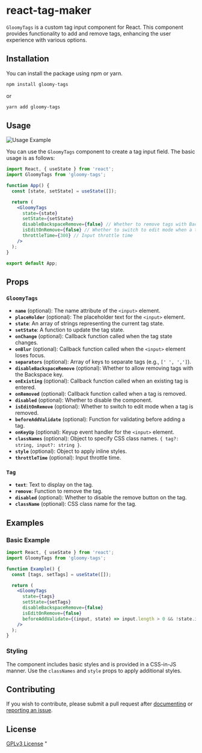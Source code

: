 # react-tag-maker

`GloomyTags` is a custom tag input component for React. This component provides functionality to add and remove tags, enhancing the user experience with various options.

## Installation

You can install the package using npm or yarn.

```bash
npm install gloomy-tags
```

or

```bash
yarn add gloomy-tags
```

## Usage
![Usage Example](https://cdn.gloomy-store.com/react-tag-maker/use.gif)

You can use the `GloomyTags` component to create a tag input field. The basic usage is as follows:

```jsx
import React, { useState } from 'react';
import GloomyTags from 'gloomy-tags';

function App() {
  const [state, setState] = useState([]);

  return (
    <GloomyTags
      state={state}
      setState={setState}
      disableBackspaceRemove={false} // Whether to remove tags with Backspace
      isEditOnRemove={false} // Whether to switch to edit mode when a tag is removed
      throttleTime={300} // Input throttle time
    />
  );
}

export default App;
```

## Props

### `GloomyTags`

- **`name`** (optional): The name attribute of the `<input>` element.
- **`placeHolder`** (optional): The placeholder text for the `<input>` element.
- **`state`**: An array of strings representing the current tag state.
- **`setState`**: A function to update the tag state.
- **`onChange`** (optional): Callback function called when the tag state changes.
- **`onBlur`** (optional): Callback function called when the `<input>` element loses focus.
- **`separators`** (optional): Array of keys to separate tags (e.g., `[' ', ',']`).
- **`disableBackspaceRemove`** (optional): Whether to allow removing tags with the Backspace key.
- **`onExisting`** (optional): Callback function called when an existing tag is entered.
- **`onRemoved`** (optional): Callback function called when a tag is removed.
- **`disabled`** (optional): Whether to disable the component.
- **`isEditOnRemove`** (optional): Whether to switch to edit mode when a tag is removed.
- **`beforeAddValidate`** (optional): Function for validating before adding a tag.
- **`onKeyUp`** (optional): Keyup event handler for the `<input>` element.
- **`classNames`** (optional): Object to specify CSS class names. `{ tag?: string, input?: string }`.
- **`style`** (optional): Object to apply inline styles.
- **`throttleTime`** (optional): Input throttle time.

### `Tag`

- **`text`**: Text to display on the tag.
- **`remove`**: Function to remove the tag.
- **`disabled`** (optional): Whether to disable the remove button on the tag.
- **`className`** (optional): CSS class name for the tag.

## Examples

### Basic Example

```jsx
import React, { useState } from 'react';
import GloomyTags from 'gloomy-tags';

function Example() {
  const [tags, setTags] = useState([]);

  return (
    <GloomyTags
      state={tags}
      setState={setTags}
      disableBackspaceRemove={false}
      isEditOnRemove={false}
      beforeAddValidate={(input, state) => input.length > 0 && !state.includes(input)}
    />
  );
}
```

### Styling

The component includes basic styles and is provided in a CSS-in-JS manner. Use the `classNames` and `style` props to apply additional styles.

## Contributing

If you wish to contribute, please submit a pull request after [documenting](CONTRIBUTING.md) or [reporting an issue](https://github.com/your-repo/issues).

## License

[GPLv3 License](LICENSE)
"
